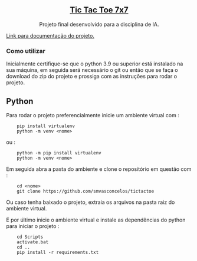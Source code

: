 <!-- PROJECT LOGO -->
<br />
<p align="center">
  <a href="https://github.com/smvasconcelos/tictactoe">
	<h2 align="center">Tic Tac Toe 7x7</h2>
  </a>
  <p align="center">
    Projeto final desenvolvido para a disciplina de IA.
    <br />
  </p>
  <span align="center"><a href="https://smvasconcelos.github.io/tictactoe/"> Link para documentação do projeto. <a/></span>
</p>

### Como utilizar

Inicialmente certifique-se que o python 3.9 ou superior está instalado na sua máquina, em seguida será necessário o git ou então que se faça o download do zip do projeto e prossiga com as instruções para rodar o projeto.

## Python

Para rodar o projeto preferencialmente inicie um ambiente virtual com :

```
	pip install virtualenv
	python -m venv <nome>
```

ou :

```
	python -m pip install virtualenv
	python -m venv <nome>
```

Em seguida abra a pasta do ambiente e clone o repositório em questão com :

```
	cd <nome>
	git clone https://github.com/smvasconcelos/tictactoe
```

Ou caso tenha baixado o projeto, extraia os arquivos na pasta raiz do ambiente virtual.

E por último inicie o ambiente virtual e instale as dependências do python para iniciar o projeto :

```
	cd Scripts
	activate.bat
	cd ..
	pip install -r requirements.txt
```
